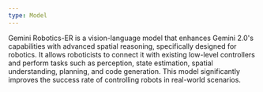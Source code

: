 ```yaml
---
type: Model
---
```


Gemini Robotics-ER is a vision-language model that enhances Gemini 2.0's capabilities with advanced spatial reasoning, specifically designed for robotics. It allows roboticists to connect it with existing low-level controllers and perform tasks such as perception, state estimation, spatial understanding, planning, and code generation. This model significantly improves the success rate of controlling robots in real-world scenarios.